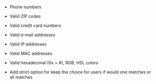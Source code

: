 - Phone numbers
- Valid ZIP codes
- Valid credit card numbers
- Valid e-mail addresses
- Valid IP addresses
- Valid MAC addresses
- Valid hexadecimal (0x + #), RGB, HSL colors

- Add strict option for keep the choice for users if would one matches or all matches